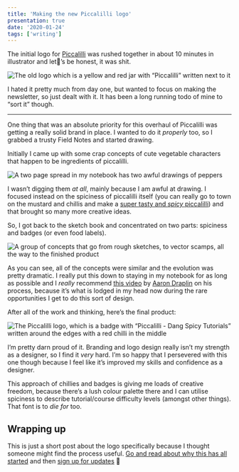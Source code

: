 ```yaml
---
title: 'Making the new Piccalilli logo'
presentation: true
date: '2020-01-24'
tags: ['writing']
---
```


The initial logo for [Piccalilli](https://piccalil.li/) was rushed together in about 10 minutes in illustrator and let’s be honest, it was shit.

![The old logo which is a yellow and red jar with “Piccalilli” written next to it](https://hankchizljaw.imgix.net/piccalilli-old.jpg?auto=format&q=60)

I hated it pretty much from day one, but wanted to focus on making the newsletter, so just dealt with it. It has been a long running todo of mine to “sort it” though.

---

One thing that was an absolute priority for this overhaul of Piccalilli was getting a really solid brand in place. I wanted to do it _properly_ too, so I grabbed a trusty Field Notes and started drawing.

Initially I came up with some crap concepts of cute vegetable characters that happen to be ingredients of piccalilli.

![A two page spread in my notebook has two awful drawings of peppers](https://hankchizljaw.imgix.net/pepper-pals.jpeg?auto=format&q=60)

I wasn’t digging them _at all_, mainly because I am awful at drawing. I focused instead on the spiciness of piccalilli itself (you can really go to town on the mustard and chillis and make a [super tasty and _spicy_ piccalilli](https://www.waitrose.com/home/recipes/recipe_directory/h/hot-spicy-piccalilli.html)) and that brought so many more creative ideas.

So, I got back to the sketch book and concentrated on two parts: spiciness and badges (or even food labels).

![A group of concepts that go from rough sketches, to vector scamps, all the way to the finished product](https://hankchizljaw.imgix.net/piccalilli-progress.jpg?auto=format&q=60)

As you can see, all of the concepts were similar and the evolution was pretty dramatic. I really put this down to staying in my notebook for as long as possible and I _really_ recommend [this video](https://www.youtube.com/watch?v=zOPA0NaeTBk) by [Aaron Draplin](http://draplin.com/) on his process, because it’s what is lodged in my head now during the rare opportunities I get to do this sort of design.

After all of the work and thinking, here’s the final product:

![The Piccalilli logo, which is a badge with “Piccalilli - Dang Spicy Tutorials” written around the edges with a red chilli in the middle](https://hankchizljaw.imgix.net/piccalilli-wide.jpg?auto=format&q=60 'I say final product but I still can’t decide if it should be est. 2020 or 2019')

I’m pretty darn proud of it. Branding and logo design really isn’t my strength as a designer, so I find it _very_ hard. I’m so happy that I persevered with this one though because I feel like it’s improved my skills and confidence as a designer.

This approach of chillies and badges is giving me loads of creative freedom, because there’s a lush colour palette there and I can utilise spiciness to describe tutorial/course difficulty levels (amongst other things). That font is to _die for_ too.

## Wrapping up

This is just a short post about the logo specifically because I thought someone might find the process useful. [Go and read about why this has all started](/piccalilli-the-future) and then [sign up for updates](https://piccalil.li/) 🚀
